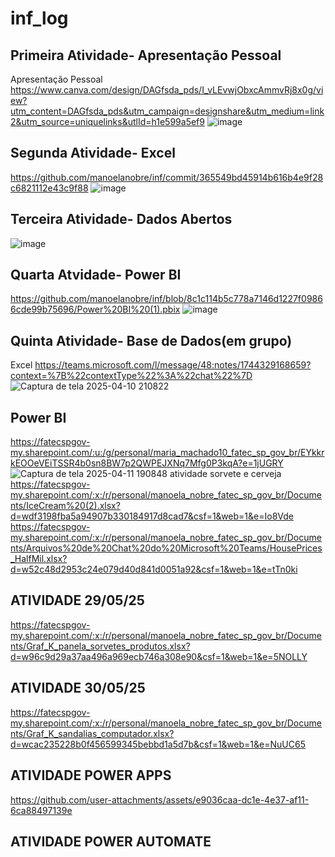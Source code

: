 # inf_log
## Primeira Atividade- Apresentação Pessoal
Apresentação Pessoal
https://www.canva.com/design/DAGfsda_pds/I_vLEvwjObxcAmmvRj8x0g/view?utm_content=DAGfsda_pds&utm_campaign=designshare&utm_medium=link2&utm_source=uniquelinks&utlId=h1e599a5ef9 
![image](https://github.com/user-attachments/assets/aead830c-2cf3-4c11-80d0-45d13d7ee9de)
## Segunda Atividade- Excel
https://github.com/manoelanobre/inf/commit/365549bd45914b616b4e9f28c6821112e43c9f88
![image](https://github.com/user-attachments/assets/dff9968f-db8a-4de9-a09e-00d2a871d31a)
## Terceira Atividade- Dados Abertos
![image](https://github.com/user-attachments/assets/e8e13703-01af-4f55-98d5-b110defcd409)
## Quarta Atvidade- Power BI
https://github.com/manoelanobre/inf/blob/8c1c114b5c778a7146d1227f09866cde99b75696/Power%20BI%20(1).pbix
![image](https://github.com/user-attachments/assets/adc56500-7587-43a4-8d2e-63f40841fe57)
## Quinta Atividade- Base de Dados(em grupo)
Excel
https://teams.microsoft.com/l/message/48:notes/1744329168659?context=%7B%22contextType%22%3A%22chat%22%7D
![Captura de tela 2025-04-10 210822](https://github.com/user-attachments/assets/9176539b-549c-48ab-8a8b-258164854dee)
## Power BI
https://fatecspgov-my.sharepoint.com/:u:/g/personal/maria_machado10_fatec_sp_gov_br/EYkkrkEOOeVEiTSSR4b0sn8BW7p2QWPEJXNq7Mfg0P3kqA?e=1jUGRY
![Captura de tela 2025-04-11 190848](https://github.com/user-attachments/assets/c5af103c-627b-4942-86ce-e137c8bd3178)
atividade sorvete e cerveja
https://fatecspgov-my.sharepoint.com/:x:/r/personal/manoela_nobre_fatec_sp_gov_br/Documents/IceCream%20(2).xlsx?d=wdf3198fba5a94907b330184917d8cad7&csf=1&web=1&e=Io8Vde
https://fatecspgov-my.sharepoint.com/:x:/r/personal/manoela_nobre_fatec_sp_gov_br/Documents/Arquivos%20de%20Chat%20do%20Microsoft%20Teams/HousePrices_HalfMil.xlsx?d=w52c48d2953c24e079d40d841d0051a92&csf=1&web=1&e=tTn0ki
## ATIVIDADE 29/05/25
https://fatecspgov-my.sharepoint.com/:x:/r/personal/manoela_nobre_fatec_sp_gov_br/Documents/Graf_K_panela_sorvetes_produtos.xlsx?d=w96c9d29a37aa496a969ecb746a308e90&csf=1&web=1&e=5NOLLY
## ATIVIDADE 30/05/25
https://fatecspgov-my.sharepoint.com/:x:/r/personal/manoela_nobre_fatec_sp_gov_br/Documents/Graf_K_sandalias_computador.xlsx?d=wcac235228b0f456599345bebbd1a5d7b&csf=1&web=1&e=NuUC65
## ATIVIDADE POWER APPS 
https://github.com/user-attachments/assets/e9036caa-dc1e-4e37-af11-6ca88497139e
## ATIVIDADE POWER AUTOMATE


